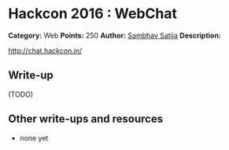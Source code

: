 # Hackcon 2016 : WebChat

**Category:** Web
**Points:** 250
**Author:** [Sambhav Satija](https://github.com/darkryder)
**Description:**

http://chat.hackcon.in/

## Write-up

(TODO)

## Other write-ups and resources

* none yet
